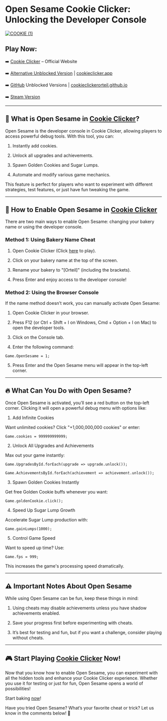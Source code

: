 # Open Sesame Cookie Clicker: Unlocking the Developer Console

[![COOKIE  (1)](https://github.com/user-attachments/assets/1eeb7b30-a925-481a-a661-8d643e27fd50)](https://cookieclicker.ee)

## Play Now:

➡️ [Cookie Clicker](https://cookieclicker.ee) – Official Website

➡️ [Alternative Unblocked Version](https://cookieclicker.me) | [cookieclicker.app](https://cookieclicker.app)

➡️ [GitHub](https://cookieclickerorteil.github.io) Unblocked Versions | [cookieclickerorteil.github.io](https://cookieclickernew.github.io)

➡️ [Steam Version](https://store.steampowered.com/app/1454400/Cookie_Clicker/)

---
## 🍪 What is Open Sesame in [Cookie Clicker](https://cookieclicker.ee)?

Open Sesame is the developer console in Cookie Clicker, allowing players to access powerful debug tools. With this tool, you can:

1. Instantly add cookies.

2. Unlock all upgrades and achievements.

3. Spawn Golden Cookies and Sugar Lumps.

4. Automate and modify various game mechanics.

This feature is perfect for players who want to experiment with different strategies, test features, or just have fun tweaking the game.

---
## 🚀 How to Enable Open Sesame in [Cookie Clicker](https://cookieclicker.me)

There are two main ways to enable Open Sesame: changing your bakery name or using the developer console.

### Method 1: Using Bakery Name Cheat

1. Open Cookie Clicker (Click [here](https://cookieclicker.ee) to play).

2. Click on your bakery name at the top of the screen.

3. Rename your bakery to "[Orteil]" (including the brackets).

4. Press Enter and enjoy access to the developer console!

### Method 2: Using the Browser Console

If the name method doesn’t work, you can manually activate Open Sesame:

1. Open Cookie Clicker in your browser.

2. Press F12 (or Ctrl + Shift + I on Windows, Cmd + Option + I on Mac) to open the developer tools.

3. Click on the Console tab.

4. Enter the following command:

`Game.OpenSesame = 1;`

5. Press Enter and the Open Sesame menu will appear in the top-left corner.

---
## 🔥 What Can You Do with Open Sesame?

Once Open Sesame is activated, you’ll see a red button on the top-left corner. Clicking it will open a powerful debug menu with options like:

1. Add Infinite Cookies

Want unlimited cookies? Click "+1,000,000,000 cookies" or enter:

`Game.cookies = 999999999999;`

2. Unlock All Upgrades and Achievements

Max out your game instantly:

`Game.UpgradesById.forEach(upgrade => upgrade.unlock());`

`Game.AchievementsById.forEach(achievement => achievement.unlock());`

3. Spawn Golden Cookies Instantly

Get free Golden Cookie buffs whenever you want:

`Game.goldenCookie.click();`

4. Speed Up Sugar Lump Growth

Accelerate Sugar Lump production with:

`Game.gainLumps(1000);`

5. Control Game Speed

Want to speed up time? Use:

`Game.fps = 999;`

This increases the game's processing speed dramatically.

---
## ⚠️ Important Notes About Open Sesame

While using Open Sesame can be fun, keep these things in mind:

1. Using cheats may disable achievements unless you have shadow achievements enabled.

2. Save your progress first before experimenting with cheats.

3. It’s best for testing and fun, but if you want a challenge, consider playing without cheats.

---
## 🎮 Start Playing [Cookie Clicker](https://cookieclicker.ee) Now!

Now that you know how to enable Open Sesame, you can experiment with all the hidden tools and enhance your Cookie Clicker experience. Whether you use it for testing or just for fun, Open Sesame opens a world of possibilities!

Start baking [now](https://cookieclickerorteil.github.io)!

Have you tried Open Sesame? What’s your favorite cheat or trick? Let us know in the comments below! 🍪

